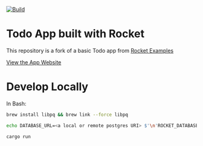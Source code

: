 [![Build](https://github.com/atharvakale343/kiwi-todo/actions/workflows/ci.yml/badge.svg?branch=main)](https://github.com/atharvakale343/kiwi-todo/actions/workflows/ci.yml)
# Todo App built with Rocket

This repository is a fork of a basic Todo app from [Rocket Examples](https://github.com/SergioBenitez/Rocket/tree/master/examples/todo)

[View the App Website](http://kiwi-todo.herokuapp.com/)

# Develop Locally

In Bash:
```bash
brew install libpq && brew link --force libpq

echo DATABASE_URL=<a local or remote postgres URI> $'\n'ROCKET_DATABASES="{postgres_database={url=\"${DATABASE_URL}\", pool_size=1, timeout=20}}" > .env

cargo run
```
